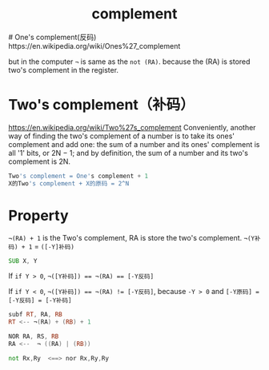 <h1 align="center">complement</h1>
# One's complement(反码)
https://en.wikipedia.org/wiki/Ones%27_complement


but in the computer `¬` is same as the `not (RA)`. because the (RA) is stored two's complement in the register.



# Two's complement（补码）
https://en.wikipedia.org/wiki/Two%27s_complement
Conveniently, another way of finding the two's complement of a number is to take its ones' complement and add one: the sum of a number and its ones' complement is all '1' bits, or 2N − 1; and by definition, the sum of a number and its two's complement is 2N.

```asm
Two's complement = One's complement + 1
X的Two's complement + X的原码 = 2^N
```

# Property

`¬(RA) + 1` is the Two's complement, RA is store the two's complement.
`¬(Y补码) + 1` = `([-Y]补码)`

```asm
SUB X, Y
```
If `if Y > 0`, `¬([Y补码]) == ¬(RA) == [-Y反码]`

If `if Y < 0`, `¬([Y补码]) == ¬(RA) != [-Y反码]`, because `-Y > 0` and `[-Y原码] =[-Y反码] = [-Y补码]` 
```asm
subf RT, RA, RB
RT <-- ¬(RA) + (RB) + 1
```

```asm
NOR RA, RS, RB
RA <--  ¬ ((RA) | (RB))

not Rx,Ry  <==> nor Rx,Ry,Ry
```